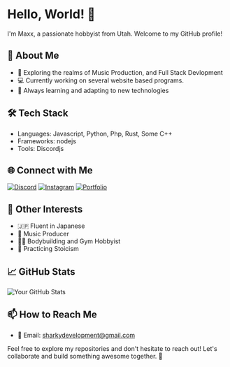 # Hello, World! 👋

I'm Maxx, a passionate hobbyist from Utah. Welcome to my GitHub profile!

## 🚀 About Me
- 🌟 Exploring the realms of Music Production, and Full Stack Devlopment
- 💻 Currently working on several website based programs.
- 🌈 Always learning and adapting to new technologies

## 🛠️ Tech Stack
- Languages: Javascript, Python, Php, Rust, Some C++
- Frameworks: nodejs
- Tools: Discordjs

## 🌐 Connect with Me
[![Discord](https://img.shields.io/badge/Discord-Chat-blue)](https://discordapp.com/users/maxxdoshark)
[![Instagram](https://img.shields.io/badge/Instagram-Follow-E4405F)](https://instagram.com/maxx.whitehead)
[![Portfolio](https://img.shields.io/badge/Portfolio-Visit-brightgreen)](https://yourportfolio.com)

## 🎵 Other Interests
- 🇯🇵 Fluent in Japanese
- 🎹 Music Producer
- 🏋️‍♂️ Bodybuilding and Gym Hobbyist
- 🧘 Practicing Stoicism
  
## 📈 GitHub Stats
![Your GitHub Stats](https://github-readme-stats.vercel.app/api?username=MaxxDoShark&show_icons=true&count_private=true)

## 📫 How to Reach Me
- 📧 Email: sharkydevelopment@gmail.com
  

Feel free to explore my repositories and don't hesitate to reach out! Let's collaborate and build something awesome together. 🌟
